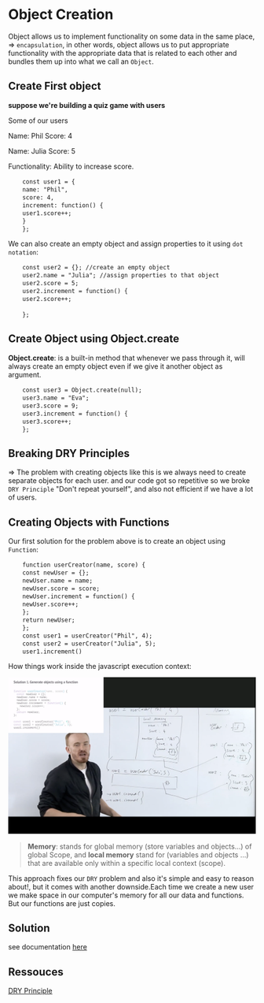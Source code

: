 # Object Creation

Object allows us to implement functionality on some data in the same place, => `encapsulation`, in other words, object allows us to put appropriate functionality with the appropriate data that is related to each other and bundles them up into what we call an `Object`.

## Create First object

**suppose we're building a quiz game with users**

Some of our users

Name: Phil
Score: 4

Name: Julia
Score: 5

Functionality: Ability to increase score.

```
    const user1 = {
    name: "Phil",
    score: 4,
    increment: function() {
    user1.score++;
    }
    };

```

We can also create an empty object and assign properties to it using `dot notation`:

```
    const user2 = {}; //create an empty object
    user2.name = "Julia"; //assign properties to that object
    user2.score = 5;
    user2.increment = function() {
    user2.score++;

    };
```

## Create Object using Object.create

**Object.create**: is a built-in method that whenever we pass through it, will always create an empty object even if we give it another object as argument.

```
    const user3 = Object.create(null);
    user3.name = "Eva";
    user3.score = 9;
    user3.increment = function() {
    user3.score++;
    };

```

## Breaking DRY Principles

=> The problem with creating objects like this is we always need to create separate objects for each user. and our code got so repetitive so we broke `DRY Principle` "Don't repeat yourself", and also not efficient if we have a lot of users.

## Creating Objects with Functions

Our first solution for the problem above is to create an object using `Function`:

```
    function userCreator(name, score) {
    const newUser = {};
    newUser.name = name;
    newUser.score = score;
    newUser.increment = function() {
    newUser.score++;
    };
    return newUser;
    };
    const user1 = userCreator("Phil", 4);
    const user2 = userCreator("Julia", 5);
    user1.increment()
```

How things work inside the javascript execution context:

![](images/img1.png?raw=true)

> **Memory**: stands for global memory (store variables and objects...) of global Scope, and **local memory** stand for (variables and objects ...) that are available only within a specific local context (scope).


This approach fixes our `DRY` problem and also it's simple and easy to reason about!, but it comes with another downside.Each time we create a new user we make space in our computer's memory for all our data and functions. But our functions are just copies.

## Solution

see documentation [here](Nots/3-Prototype_&_New.md)

## Ressouces

[DRY Principle](https://en.wikipedia.org/wiki/Don%27t_repeat_yourself)

